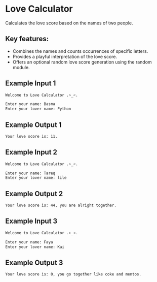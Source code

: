 # Love Calculator
Calculates the love score based on the names of two people.

## Key features:
- Combines the names and counts occurrences of specific letters.
- Provides a playful interpretation of the love score.
- Offers an optional random love score generation using the random module.

## Example Input 1
```bash
Welcome to Love Calculator .>_<.

Enter your name: Basma
Enter your lover name: Python
```
## Example Output 1

```bash
Your love score is: 11.
```

## Example Input 2
```bash
Welcome to Love Calculator .>_<.

Enter your name: Tareq
Enter your lover name: lile
```
## Example Output 2

```bash
Your love score is: 44, you are alright together.
```

## Example Input 3
```bash
Welcome to Love Calculator .>_<.

Enter your name: Faya
Enter your lover name: Kai
```
## Example Output 3

```bash
Your love score is: 0, you go together like coke and mentos.
```
